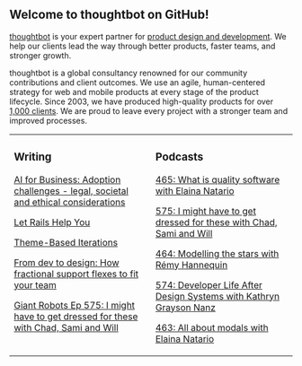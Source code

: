 ## Welcome to thoughtbot on GitHub!

[thoughtbot][1] is your expert partner for [product design and development][2].
We help our clients lead the way through better products, faster teams, and stronger growth.

thoughtbot is a global consultancy renowned for our community contributions and
client outcomes. We use an agile, human-centered strategy for web and mobile
products at every stage of the product lifecycle. Since 2003, we have produced
high-quality products for over [1,000 clients][3]. We are proud to leave every
project with a stronger team and improved processes.

<table><tr><td valign="top" width="50%">

### Writing

<!-- blog starts -->
[AI for Business: Adoption challenges - legal, societal and ethical considerations](https://feed.thoughtbot.com/link/24077/17039434/ai-for-business-adoption-challenges-legal-societal-and-ethical-considerations)

[Let Rails Help You](https://feed.thoughtbot.com/link/24077/17038618/let-rails-help-you)

[Theme-Based Iterations](https://feed.thoughtbot.com/link/24077/17037859/theme-based-iterations)

[From dev to design: How fractional support flexes to fit your team](https://feed.thoughtbot.com/link/24077/17036362/from-dev-to-design-how-fractional-support-flexes-to-fit-your-team)

[Giant Robots Ep 575: I might have to get dressed for these with Chad, Sami and Will](https://feed.thoughtbot.com/link/24077/17035999/giant-robots-ep-575-i-might-have-to-get-dressed-for-these-with-chad-sami-and-will)

<!-- blog ends -->
</td><td valign="top" width="50%">

### Podcasts

<!-- podcasts starts -->
[465: What is quality software with Elaina Natario](https://bikeshed.thoughtbot.com/465)

[575: I might have to get dressed for these with Chad, Sami and Will](https://podcast.thoughtbot.com/575)

[464: Modelling the stars with Rémy Hannequin](https://bikeshed.thoughtbot.com/464)

[574: Developer Life After Design Systems with Kathryn Grayson Nanz](https://podcast.thoughtbot.com/574)

[463: All about modals with Elaina Natario](https://bikeshed.thoughtbot.com/463)

<!-- podcasts ends -->
</td></tr></table>

[1]: https://thoughtbot.com
[2]: https://thoughtbot.com/services
[3]: https://thoughtbot.com/case-studies
